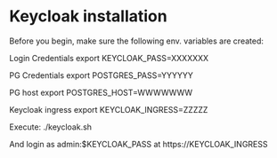 Keycloak installation
====================

Before you begin, make sure the following env. variables are created:

Login Credentials
export KEYCLOAK_PASS=XXXXXXX

PG Credentials
export POSTGRES_PASS=YYYYYY

PG host
export POSTGRES_HOST=WWWWWWW

Keycloak ingress
export KEYCLOAK_INGRESS=ZZZZZ

Execute:
 ./keycloak.sh

And login as admin:$KEYCLOAK_PASS at https://KEYCLOAK_INGRESS
